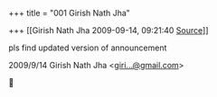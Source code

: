 +++
title = "001 Girish Nath Jha"

+++
[[Girish Nath Jha	2009-09-14, 09:21:40 [Source](https://groups.google.com/g/bvparishat/c/8oysuL4LSNQ)]]



pls find updated version of announcement  
  

2009/9/14 Girish Nath Jha \<[giri...@gmail.com]()\>



